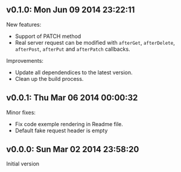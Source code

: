 ## v0.1.0: Mon Jun 09 2014 23:22:11

New features:

* Support of PATCH method
* Real server request can be modified with `afterGet`, `afterDelete`, `afterPost`, `afterPut` and `afterPatch` callbacks.

Improvements:

* Update all dependendices to the latest version.
* Clean up the build process.


## v0.0.1: Thu Mar 06 2014 00:00:32

Minor fixes:

* Fix code exemple rendering in Readme file.
* Default fake request header is empty


## v0.0.0: Sun Mar 02 2014 23:58:20

Initial version
